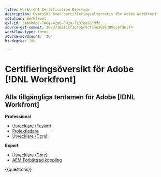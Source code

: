 ```yaml
---
title: Workfront Certification Overview
description: Översikt över certifieringsalternativ för Adobe Workfront
solution: Workfront
exl-id: 3ab8bdd7-768e-42ab-802a-7107ea56cdfd
source-git-commit: 307d716211cf1c4b5c9cfe4e2698389bc8fde5f4
workflow-type: tm+mt
source-wordcount: '36'
ht-degree: 19%

---
```


# Certifieringsöversikt för Adobe [!DNL Workfront]

## Alla tillgängliga tentamen för Adobe [!DNL Workfront]

**Professional**

* [Utvecklare (Fusion)](https://certification.adobe.com/certification/fusion-developer-professional) <!--AD0-E902-->
* [Projektledare](https://certification.adobe.com/certification/project-manager-professional) <!--AD0-E903-->
* [Utvecklare (Core)](https://certification.adobe.com/certification/core-developer-professional) <!--AD0-E908-->

**Expert**

* [Utvecklare (Core)](https://certification.adobe.com/certification/core-developer-expert) <!--AD0-E907-->
* [AEM Förbättrad koppling](https://certification.adobe.com/certification/experience-manager-enhanced-connector-expert) <!--AD0-E906-->

{{questions}}


